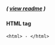 ##### ( [view readme](https://github.com/students-at-thinkful/html_dom_element_tags/blob/master/README.md) )

#### HTML tag
```
<html> - </html>
```

